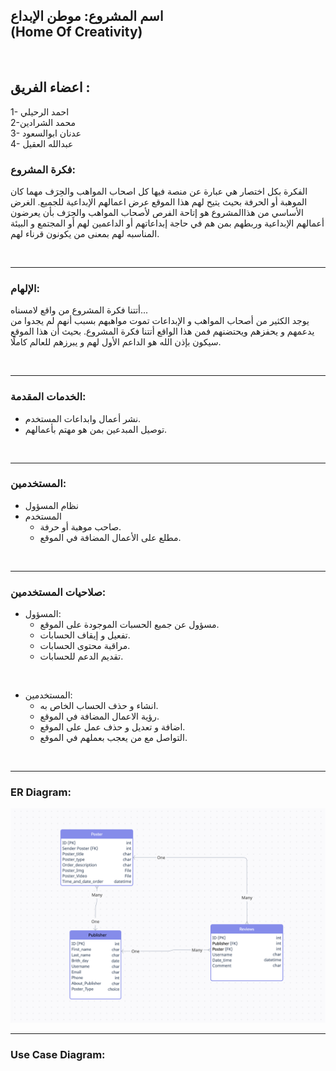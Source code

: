 ## اسم المشروع: موطن الإبداع <br> (Home Of Creativity)

<br>

## اعضاء الفريق :
1- احمد الرحيلي 
<br>
2-محمد الشرادين
<br>
3- عدنان ابوالسعود
<br>
4- عبدالله العقيل 



### فكرة المشروع:
الفكرة بكل اختصار هي عبارة عن منصة فيها كل اصحاب المواهب والحِرَف مهما كان الموهبة أو الحرفة بحيث يتيح لهم هذا الموقع عرض اعمالهم الإبداعية للجميع.
الغرض الأساسي من هذاالمشروع هو إتاحة الفرص لأصحاب المواهب والحِرَف بأن يعرضون أعمالهم الإبداعية وربطهم بمن هم في حاجة إبداعاتهم أو الداعمين لهم أو المجتمع و البيئة المناسبه لهم بمعنى من يكونون قرناء لهم. 




<br>

------------


### الإلهام: 
أتتنا فكرة المشروع من واقع لامسناه... <br>
يوجد الكثير من أصحاب المواهب و الإبداعات تموت مواهبهم بسبب أنهم لم يجدوا من يدعمهم و يحفزهم ويحتضنهم  فمن هذا الواقع أتتنا فكرة المشروع.
بحيث أن هذا الموقع سيكون بإذن الله هو الداعم الأول لهم و يبرزهم للعالم كاملًا.

<br>

------------



### الخدمات المقدمة:
- نشر أعمال وابداعات المستخدم.
- توصيل المبدعين بمن هو مهتم بأعمالهم.


<br>


------------



### المستخدمين:
- نظام المسؤول
- المستخدم
  - صاحب موهبة أو حرفة.
  - مطلع على الأعمال المضافة في الموقع.
<br>


------------



### صلاحيات المستخدمين:
- المسؤول:
  - مسؤول عن جميع الحسبات الموجودة على الموقع.
  - تفعيل و إيقاف الحسابات.
  - مراقبة محتوى الحسابات.
  - تقديم الدعم للحسابات.
<br>

- المستخدمين:
  - انشاء و حذف الحساب الخاص به.
  - رؤية الاعمال المضافة في الموقع.
  - اضافة و تعديل و حذف عمل على الموقع.
  - التواصل مع من يعجب بعملهم في الموقع.
    
  


<br>


------------



### ER Diagram:

![](https://github.com/mohamed33s/Final-FullStack-Project-Python-/blob/main/ER_Diagram.png?raw=true
)

------------



### Use Case Diagram:



